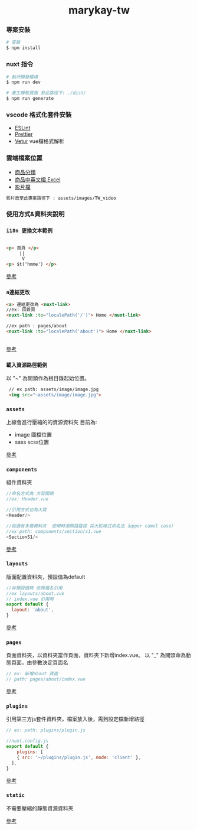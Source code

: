<h1 align="center"> marykay-tw </h1>

### 專案安裝
```bash
# 安裝
$ npm install
```

### nuxt 指令
```bash
# 執行開發環境
$ npm run dev

# 產生靜態頁面 至此路徑下: ./dist/
$ npm run generate 

```

### vscode 格式化套件安裝

* [ESLint](https://marketplace.visualstudio.com/items?itemName=dbaeumer.vscode-eslint)
* [Prettier](https://marketplace.visualstudio.com/items?itemName=esbenp.prettier-vscode)
* [Vetur](https://marketplace.visualstudio.com/items?itemName=octref.vetur) vue檔格式解析

### 雲端檔案位置
* [商品分類](https://docs.google.com/spreadsheets/d/1rWjCAO8fDey9V4xt_mycrFjTQ1LMAyc-/edit#gid=231340791)
* [商品中英文檔 Excel](https://drive.google.com/drive/u/1/folders/156xKNs3C89Xb6FRGBIvfToB3M3LwadPy)
* [影片檔](https://drive.google.com/drive/folders/1CE1GfwhF_mxcZgU5K-IUuIgvchI50nEp)

```bash
影片放至此專案路徑下 : assets/images/TW_video
```


### 使用方式&資料夾說明
### `i18n 更換文本範例`

```html

<p> 首頁 </p>
     ||
      V
<p> $t('hmme') </p>
```
[參考](https://kazupon.github.io/vue-i18n/guide/formatting.html#named-formatting)

### `a連結更改`

```html
<a> 連結更改為 <nuxt-link>
//ex: 回首頁
<nuxt-link :to="localePath('/')"> Home </nuxt-link>

//ex path : pages/about
<nuxt-link :to="localePath('about')"> Home </nuxt-link>
  
```
[參考](https://i18n.nuxtjs.org/basic-usage#nuxt-link)
  
### `載入資源路徑範例`
以 "~" 為開頭作為根目錄起始位置。
```html
 // ex path: assets/image/image.jpg
 <img src="~assets/image/image.jpg">
```

### `assets`

上線會進行壓縮的的資源資料夾
目前為:
* image 圖檔位置
* sass  scss位置 <br/>

[參考](https://nuxtjs.org/docs/2.x/directory-structure/assets)

### `components`
組件資料夾 
```javascript
//命名方式為 大寫開頭
//ex: Header.vue

//引用方式也為大寫
<Header/>

//如過有多層資料夾  使用時須照路路徑 採大駝峰式命名法（upper camel case）
//ex path: components/section/s1.vue
<SectionS1/>

```
 [參考](https://nuxtjs.org/docs/2.x/directory-structure/components)

### `layouts`
版面配置資料夾，預設值為default
```javascript
//非預設值時 依照檔名引用
//ex layouts/about.vue
// index.vue 引用時
export default {
  layout: 'about',
}
```
[參考](https://nuxtjs.org/docs/2.x/directory-structure/layouts)


### `pages`
頁面資料夾，以資料夾當作頁面，資料夾下新增index.vue。
以 "_" 為開頭命為動態頁面，由參數決定頁面名 
```javascript
// ex: 新增about 頁面
// path: pages/about/index.vue
```
 [參考](https://nuxtjs.org/docs/2.x/get-started/routing)

### `plugins`
引用第三方js套件資料夾，檔案放入後，需到設定檔新增路徑
```javascript
// ex: path: plugins/plugin.js

//nuxt.config.js
export default {
    plugins: [
    { src: '~/plugins/plugin.js', mode: 'client' },
  ],
}
```
[參考](https://nuxtjs.org/docs/2.x/directory-structure/plugins)

### `static`
不需要壓縮的靜態資源資料夾<br>

[參考](https://nuxtjs.org/docs/2.x/directory-structure/static)

